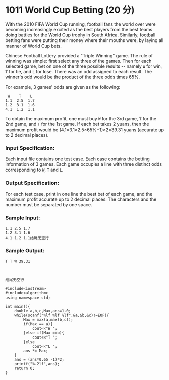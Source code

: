 # 1011 World Cup Betting (20 分)

With the 2010 FIFA World Cup running, football fans the world over were becoming increasingly excited as the best players from the best teams doing battles for the World Cup trophy in South Africa. Similarly, football betting fans were putting their money where their mouths were, by laying all manner of World Cup bets.

Chinese Football Lottery provided a "Triple Winning" game. The rule of winning was simple: first select any three of the games. Then for each selected game, bet on one of the three possible results -- namely `W` for win, `T` for tie, and `L` for lose. There was an odd assigned to each result. The winner's odd would be the product of the three odds times 65%.

For example, 3 games' odds are given as the following:

```
 W    T    L
1.1  2.5  1.7
1.2  3.1  1.6
4.1  1.2  1.1
```

To obtain the maximum profit, one must buy `W` for the 3rd game, `T` for the 2nd game, and `T` for the 1st game. If each bet takes 2 yuans, then the maximum profit would be (4.1×3.1×2.5×65%−1)×2=39.31 yuans (accurate up to 2 decimal places).

### Input Specification:

Each input file contains one test case. Each case contains the betting information of 3 games. Each game occupies a line with three distinct odds corresponding to `W`, `T` and `L`.

### Output Specification:

For each test case, print in one line the best bet of each game, and the maximum profit accurate up to 2 decimal places. The characters and the number must be separated by one space.

### Sample Input:

```in
1.1 2.5 1.7
1.2 3.1 1.6
4.1 1.2 1.1结尾无空行
```

### Sample Output:

```out
T T W 39.31



结尾无空行
```

```
#include<iostream>
#include<algorithm>
using namespace std;

int main(){
    double a,b,c,Max,ans=1.0;
    while(scanf("%lf %lf %lf",&a,&b,&c)!=EOF){
        Max = max(a,max(b,c));
        if(Max == a){
            cout<<"W ";
        }else if(Max ==b){
            cout<<"T ";
        }else
            cout<<"L ";
        ans *= Max;
    }
    ans = (ans*0.65 -1)*2;
    printf("%.2lf",ans);
    return 0;
}
```

